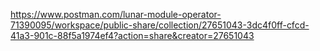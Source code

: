 
https://www.postman.com/lunar-module-operator-71390095/workspace/public-share/collection/27651043-3dc4f0ff-cfcd-41a3-901c-88f5a1974ef4?action=share&creator=27651043
